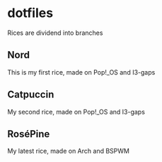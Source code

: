 # dotfiles
Rices are dividend into branches

## Nord
This is my first rice, made on Pop!_OS and I3-gaps

## Catpuccin 
My second rice, made on Pop!_OS and I3-gaps

## RoséPine
My latest rice, made on Arch and BSPWM
